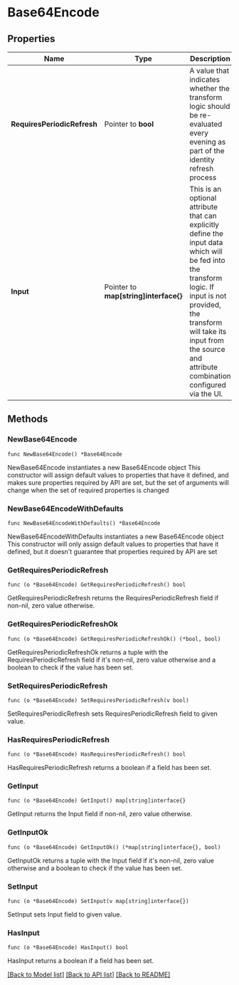 # Base64Encode

## Properties

Name | Type | Description | Notes
------------ | ------------- | ------------- | -------------
**RequiresPeriodicRefresh** | Pointer to **bool** | A value that indicates whether the transform logic should be re-evaluated every evening as part of the identity refresh process | [optional] [default to false]
**Input** | Pointer to **map[string]interface{}** | This is an optional attribute that can explicitly define the input data which will be fed into the transform logic. If input is not provided, the transform will take its input from the source and attribute combination configured via the UI. | [optional] 

## Methods

### NewBase64Encode

`func NewBase64Encode() *Base64Encode`

NewBase64Encode instantiates a new Base64Encode object
This constructor will assign default values to properties that have it defined,
and makes sure properties required by API are set, but the set of arguments
will change when the set of required properties is changed

### NewBase64EncodeWithDefaults

`func NewBase64EncodeWithDefaults() *Base64Encode`

NewBase64EncodeWithDefaults instantiates a new Base64Encode object
This constructor will only assign default values to properties that have it defined,
but it doesn't guarantee that properties required by API are set

### GetRequiresPeriodicRefresh

`func (o *Base64Encode) GetRequiresPeriodicRefresh() bool`

GetRequiresPeriodicRefresh returns the RequiresPeriodicRefresh field if non-nil, zero value otherwise.

### GetRequiresPeriodicRefreshOk

`func (o *Base64Encode) GetRequiresPeriodicRefreshOk() (*bool, bool)`

GetRequiresPeriodicRefreshOk returns a tuple with the RequiresPeriodicRefresh field if it's non-nil, zero value otherwise
and a boolean to check if the value has been set.

### SetRequiresPeriodicRefresh

`func (o *Base64Encode) SetRequiresPeriodicRefresh(v bool)`

SetRequiresPeriodicRefresh sets RequiresPeriodicRefresh field to given value.

### HasRequiresPeriodicRefresh

`func (o *Base64Encode) HasRequiresPeriodicRefresh() bool`

HasRequiresPeriodicRefresh returns a boolean if a field has been set.

### GetInput

`func (o *Base64Encode) GetInput() map[string]interface{}`

GetInput returns the Input field if non-nil, zero value otherwise.

### GetInputOk

`func (o *Base64Encode) GetInputOk() (*map[string]interface{}, bool)`

GetInputOk returns a tuple with the Input field if it's non-nil, zero value otherwise
and a boolean to check if the value has been set.

### SetInput

`func (o *Base64Encode) SetInput(v map[string]interface{})`

SetInput sets Input field to given value.

### HasInput

`func (o *Base64Encode) HasInput() bool`

HasInput returns a boolean if a field has been set.


[[Back to Model list]](../README.md#documentation-for-models) [[Back to API list]](../README.md#documentation-for-api-endpoints) [[Back to README]](../README.md)


